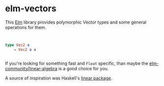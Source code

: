 # elm-vectors

This [Elm](http://elm-lang.org/) library provides polymorphic Vector types and some general operations for them.


```elm


type Vec2 a
    = Vec2 a a



```


If you're looking for something fast and `Float` specific, than maybe the [elm-community/linear-algebra](http://package.elm-lang.org/packages/elm-community/linear-algebra/latest) is a good choice for you.

A source of inspiration was Haskell's [linear package](https://hackage.haskell.org/package/linear).
